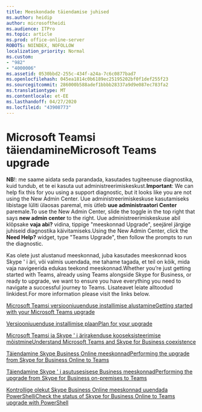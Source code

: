 ```yaml
---
title: Meeskondade täiendamise juhised
ms.author: heidip
author: microsoftheidi
ms.audience: ITPro
ms.topic: article
ms.prod: office-online-server
ROBOTS: NOINDEX, NOFOLLOW
localization_priority: Normal
ms.custom:
- "982"
- "4000006"
ms.assetid: 0530bbd2-255c-434f-a24a-7c6c0877bad7
ms.openlocfilehash: 045ea1814c0b6189ec25195202bf0f1def255f23
ms.sourcegitcommit: 286000b588adef1bbbb28337a9d9e087ec783fa2
ms.translationtype: MT
ms.contentlocale: et-EE
ms.lasthandoff: 04/27/2020
ms.locfileid: "43908773"
---
```

# <a name="microsoft-teams-upgrade"></a><span data-ttu-id="d38cd-102">Microsoft Teamsi täiendamine</span><span class="sxs-lookup"><span data-stu-id="d38cd-102">Microsoft Teams upgrade</span></span>

<span data-ttu-id="d38cd-103">**NB**!: me saame aidata seda parandada, kasutades tugiteenuse diagnostika, kuid tundub, et te ei kasuta uut administreerimiskeskust.</span><span class="sxs-lookup"><span data-stu-id="d38cd-103">**Important**: We can help fix this for you using a support diagnostic, but it looks like you are not using the New Admin Center.</span></span> <span data-ttu-id="d38cd-104">Uue administreerimiskeskuse kasutamiseks libistage lüliti ülaosas paremal, mis ütleb **uue administraatori Center** paremale.</span><span class="sxs-lookup"><span data-stu-id="d38cd-104">To use the New Admin Center, slide the toggle in the top right that says **new admin center** to the right.</span></span> <span data-ttu-id="d38cd-105">Uue administreerimiskeskuse abil klõpsake **vaja abi?** vidina, tippige "meeskonnad Upgrade", seejärel järgige juhiseid diagnostika käivitamiseks.</span><span class="sxs-lookup"><span data-stu-id="d38cd-105">Using the New Admin Center, click the **Need Help?** widget, type "Teams Upgrade", then follow the prompts to run the diagnostic.</span></span>

<span data-ttu-id="d38cd-106">Kas olete just alustanud meeskonnad, juba kasutades meeskonnad koos Skype ' i äri, või valmis uuendada, me tahame tagada, et teil on kõik, mida vaja navigeerida edukas teekond meeskonnad.</span><span class="sxs-lookup"><span data-stu-id="d38cd-106">Whether you’re just getting started with Teams, already using Teams alongside Skype for Business, or ready to upgrade, we want to ensure you have everything you need to navigate a successful journey to Teams.</span></span> <span data-ttu-id="d38cd-107">Lisateavet leiate alltoodud linkidest.</span><span class="sxs-lookup"><span data-stu-id="d38cd-107">For more information please visit the links below.</span></span>

[<span data-ttu-id="d38cd-108">Microsoft Teamsi versiooniuuenduse installimise alustamine</span><span class="sxs-lookup"><span data-stu-id="d38cd-108">Getting started with your Microsoft Teams upgrade</span></span>](https://docs.microsoft.com/MicrosoftTeams/upgrade-start-here)

[<span data-ttu-id="d38cd-109">Versiooniuuenduse installimise plaan</span><span class="sxs-lookup"><span data-stu-id="d38cd-109">Plan for your upgrade</span></span>](https://docs.microsoft.com/MicrosoftTeams/upgrade-plan-journey)

[<span data-ttu-id="d38cd-110">Microsoft Teamsi ja Skype ' i ärirakenduse kooseksisteerimise mõistmine</span><span class="sxs-lookup"><span data-stu-id="d38cd-110">Understand Microsoft Teams and Skype for Business coexistence</span></span>](https://docs.microsoft.com/MicrosoftTeams/teams-and-skypeforbusiness-coexistence-and-interoperability)

[<span data-ttu-id="d38cd-111">Täiendamine Skype Business Online meeskonnad</span><span class="sxs-lookup"><span data-stu-id="d38cd-111">Performing the upgrade from Skype for Business Online to Teams</span></span>](https://docs.microsoft.com/MicrosoftTeams/upgrade-to-teams-execute-skypeforbusinessonline)

[<span data-ttu-id="d38cd-112">Täiendamine Skype ' i asutusesisese Business meeskonnad</span><span class="sxs-lookup"><span data-stu-id="d38cd-112">Performing the upgrade from Skype for Business on-premises to Teams</span></span>](https://docs.microsoft.com/MicrosoftTeams/upgrade-to-teams-execute-skypeforbusinesshybridonprem)
 
[<span data-ttu-id="d38cd-113">Kontrollige olekut Skype Business Online meeskonnad uuendada PowerShelli</span><span class="sxs-lookup"><span data-stu-id="d38cd-113">Check the status of Skype for Business Online to Teams upgrade with PowerShell</span></span>](https://docs.microsoft.com/powershell/module/skype/get-csteamsupgradestatus?view=skype-ps)